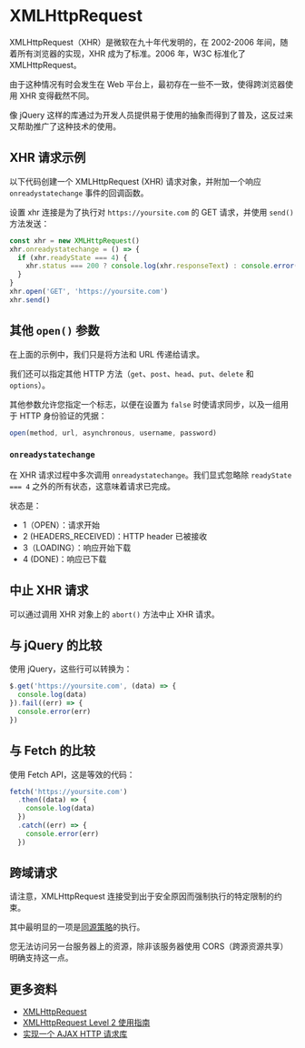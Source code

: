 # XMLHttpRequest

XMLHttpRequest（XHR）是微软在九十年代发明的，在 2002-2006 年间，随着所有浏览器的实现，XHR 成为了标准。2006 年，W3C 标准化了 XMLHttpRequest。

由于这种情况有时会发生在 Web 平台上，最初存在一些不一致，使得跨浏览器使用 XHR 变得截然不同。

像 jQuery 这样的库通过为开发人员提供易于使用的抽象而得到了普及，这反过来又帮助推广了这种技术的使用。

## XHR 请求示例

以下代码创建一个 XMLHttpRequest (XHR) 请求对象，并附加一个响应 `onreadystatechange` 事件的回调函数。

设置 xhr 连接是为了执行对 `https://yoursite.com` 的 GET 请求，并使用 `send()` 方法发送：

```js
const xhr = new XMLHttpRequest()
xhr.onreadystatechange = () => {
  if (xhr.readyState === 4) {
    xhr.status === 200 ? console.log(xhr.responseText) : console.error('error')
  }
}
xhr.open('GET', 'https://yoursite.com')
xhr.send()
```

## 其他 `open()` 参数

在上面的示例中，我们只是将方法和 URL 传递给请求。

我们还可以指定其他 HTTP 方法（`get`、`post`、`head`、`put`、`delete` 和 `options`）。

其他参数允许您指定一个标志，以便在设置为 `false` 时使请求同步，以及一组用于 HTTP 身份验证的凭据：

```js
open(method, url, asynchronous, username, password)
```

### `onreadystatechange`

在 XHR 请求过程中多次调用 `onreadystatechange`。我们显式忽略除 `readyState === 4` 之外的所有状态，这意味着请求已完成。

状态是：

- 1（OPEN）：请求开始
- 2 (HEADERS_RECEIVED)：HTTP header 已被接收
- 3（LOADING）：响应开始下载
- 4 (DONE)：响应已下载

## 中止 XHR 请求

可以通过调用 XHR 对象上的 `abort()` 方法中止 XHR 请求。

## 与 jQuery 的比较

使用 jQuery，这些行可以转换为：

```js
$.get('https://yoursite.com', (data) => {
  console.log(data)
}).fail((err) => {
  console.error(err)
})
```

## 与 Fetch 的比较

使用 Fetch API，这是等效的代码：

```js
fetch('https://yoursite.com')
  .then((data) => {
    console.log(data)
  })
  .catch((err) => {
    console.error(err)
  })
```

## 跨域请求

请注意，XMLHttpRequest 连接受到出于安全原因而强制执行的特定限制的约束。

其中最明显的一项是[同源策略](https://github.com/lio-zero/blog/blob/main/%E6%B5%8F%E8%A7%88%E5%99%A8/%E6%B5%8F%E8%A7%88%E5%99%A8%E5%90%8C%E6%BA%90%E7%AD%96%E7%95%A5.md)的执行。

您无法访问另一台服务器上的资源，除非该服务器使用 CORS（跨源资源共享）明确支持这一点。

## 更多资料

- [XMLHttpRequest](https://zh.javascript.info/xmlhttprequest)
- [XMLHttpRequest Level 2 使用指南](https://www.ruanyifeng.com/blog/2012/09/xmlhttprequest_level_2.html)
- [实现一个 AJAX HTTP 请求库](https://github.com/lio-zero/blog/blob/main/%E6%89%8B%E5%86%99%E7%B3%BB%E5%88%97/%E5%AE%9E%E7%8E%B0%E4%B8%80%E4%B8%AA%20Ajax%20HTTP%20%E8%AF%B7%E6%B1%82%E5%BA%93.md)
